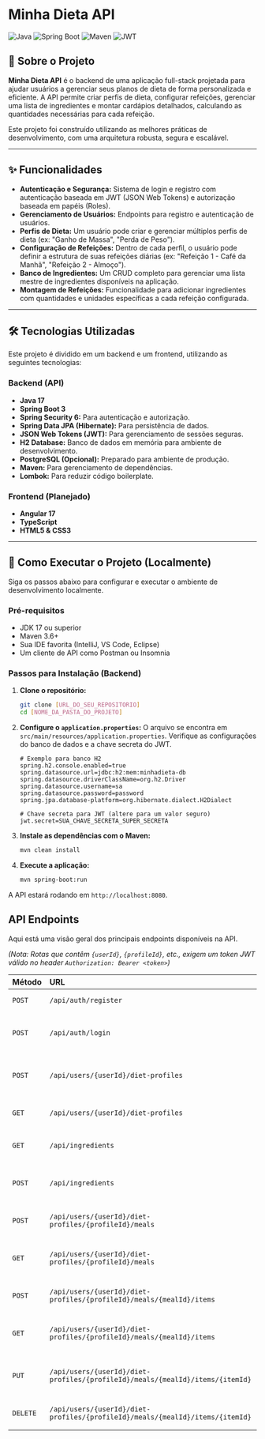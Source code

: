 # Minha Dieta API

![Java](https://img.shields.io/badge/Java-17+-ED8B00?logo=java&logoColor=white)
![Spring Boot](https://img.shields.io/badge/Spring_Boot-3.x-6DB33F?logo=spring&logoColor=white)
![Maven](https://img.shields.io/badge/Maven-4.0.0-C71A36?logo=apache-maven&logoColor=white)
![JWT](https://img.shields.io/badge/JWT-Authentication-000000?logo=jsonwebtokens&logoColor=white)

## 📖 Sobre o Projeto

**Minha Dieta API** é o backend de uma aplicação full-stack projetada para ajudar usuários a gerenciar seus planos de dieta de forma personalizada e eficiente. A API permite criar perfis de dieta, configurar refeições, gerenciar uma lista de ingredientes e montar cardápios detalhados, calculando as quantidades necessárias para cada refeição.

Este projeto foi construído utilizando as melhores práticas de desenvolvimento, com uma arquitetura robusta, segura e escalável.

---

## ✨ Funcionalidades

- **Autenticação e Segurança:** Sistema de login e registro com autenticação baseada em JWT (JSON Web Tokens) e autorização baseada em papéis (Roles).
- **Gerenciamento de Usuários:** Endpoints para registro e autenticação de usuários.
- **Perfis de Dieta:** Um usuário pode criar e gerenciar múltiplos perfis de dieta (ex: "Ganho de Massa", "Perda de Peso").
- **Configuração de Refeições:** Dentro de cada perfil, o usuário pode definir a estrutura de suas refeições diárias (ex: "Refeição 1 - Café da Manhã", "Refeição 2 - Almoço").
- **Banco de Ingredientes:** Um CRUD completo para gerenciar uma lista mestre de ingredientes disponíveis na aplicação.
- **Montagem de Refeições:** Funcionalidade para adicionar ingredientes com quantidades e unidades específicas a cada refeição configurada.

---

## 🛠️ Tecnologias Utilizadas

Este projeto é dividido em um backend e um frontend, utilizando as seguintes tecnologias:

### **Backend (API)**
- **Java 17**
- **Spring Boot 3**
- **Spring Security 6:** Para autenticação e autorização.
- **Spring Data JPA (Hibernate):** Para persistência de dados.
- **JSON Web Tokens (JWT):** Para gerenciamento de sessões seguras.
- **H2 Database:** Banco de dados em memória para ambiente de desenvolvimento.
- **PostgreSQL (Opcional):** Preparado para ambiente de produção.
- **Maven:** Para gerenciamento de dependências.
- **Lombok:** Para reduzir código boilerplate.

### **Frontend (Planejado)**
- **Angular 17**
- **TypeScript**
- **HTML5 & CSS3**

---

## 🚀 Como Executar o Projeto (Localmente)

Siga os passos abaixo para configurar e executar o ambiente de desenvolvimento localmente.

### Pré-requisitos
* JDK 17 ou superior
* Maven 3.6+
* Sua IDE favorita (IntelliJ, VS Code, Eclipse)
* Um cliente de API como Postman ou Insomnia

### Passos para Instalação (Backend)

1.  **Clone o repositório:**
    ```bash
    git clone [URL_DO_SEU_REPOSITORIO]
    cd [NOME_DA_PASTA_DO_PROJETO]
    ```

2.  **Configure o `application.properties`:**
    O arquivo se encontra em `src/main/resources/application.properties`. Verifique as configurações do banco de dados e a chave secreta do JWT.
    ```properties
    # Exemplo para banco H2
    spring.h2.console.enabled=true
    spring.datasource.url=jdbc:h2:mem:minhadieta-db
    spring.datasource.driverClassName=org.h2.Driver
    spring.datasource.username=sa
    spring.datasource.password=password
    spring.jpa.database-platform=org.hibernate.dialect.H2Dialect

    # Chave secreta para JWT (altere para um valor seguro)
    jwt.secret=SUA_CHAVE_SECRETA_SUPER_SECRETA
    ```

3.  **Instale as dependências com o Maven:**
    ```bash
    mvn clean install
    ```

4.  **Execute a aplicação:**
    ```bash
    mvn spring-boot:run
    ```

A API estará rodando em `http://localhost:8080`.

##  API Endpoints

Aqui está uma visão geral dos principais endpoints disponíveis na API.

*(Nota: Rotas que contêm `{userId}`, `{profileId}`, etc., exigem um token JWT válido no header `Authorization: Bearer <token>`)*

| Método   | URL                                                                              | Descrição                                         |
| :------- | :------------------------------------------------------------------------------- | :------------------------------------------------ |
| `POST`   | `/api/auth/register`                                                             | Registra um novo usuário.                         |
| `POST`   | `/api/auth/login`                                                                | Realiza o login e retorna um token JWT.           |
| `POST`   | `/api/users/{userId}/diet-profiles`                                              | Cria um novo perfil de dieta para o usuário.      |
| `GET`    | `/api/users/{userId}/diet-profiles`                                              | Lista todos os perfis de dieta do usuário.        |
| `GET`    | `/api/ingredients`                                                               | Lista todos os ingredientes. (Requer Auth)        |
| `POST`   | `/api/ingredients`                                                               | Cria um novo ingrediente. (Requer Role ADMIN)     |
| `POST`   | `/api/users/{userId}/diet-profiles/{profileId}/meals`                            | Cria uma nova configuração de refeição.           |
| `GET`    | `/api/users/{userId}/diet-profiles/{profileId}/meals`                            | Lista as configurações de refeição de um perfil.  |
| `POST`   | `/api/users/{userId}/diet-profiles/{profileId}/meals/{mealId}/items`             | Adiciona um ingrediente a uma refeição.           |
| `GET`    | `/api/users/{userId}/diet-profiles/{profileId}/meals/{mealId}/items`             | Lista todos os ingredientes de uma refeição.      |
| `PUT`    | `/api/users/{userId}/diet-profiles/{profileId}/meals/{mealId}/items/{itemId}`    | Atualiza um ingrediente em uma refeição.          |
| `DELETE` | `/api/users/{userId}/diet-profiles/{profileId}/meals/{mealId}/items/{itemId}`    | Remove um ingrediente de uma refeição.            |
